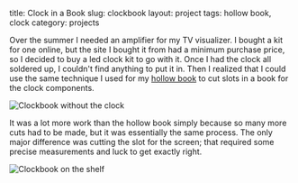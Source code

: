 title: Clock in a Book
slug: clockbook
layout: project
tags: hollow book, clock
category: projects


Over the summer I needed an amplifier for my TV visualizer. I bought a kit for
one online, but the site I bought it from had a minimum purchase price, so I
decided to buy a led clock kit to go with it. Once I had the clock all soldered
up, I couldn't find anything to put it in. Then I realized that I could use the
same technique I used for my [hollow book]({filename}/2009-01-21-hollowbook.md) to cut slots in a book for the
clock components.

![Clockbook without the clock]({static}./images/cb_empty.jpg)

It was a lot more work than the hollow book simply because so many more cuts
had to be made, but it was essentially the same process. The only major
difference was cutting the slot for the screen; that required some precise
measurements and luck to get exactly right.

![Clockbook on the shelf]({static}./images/bookshelf.jpg)
